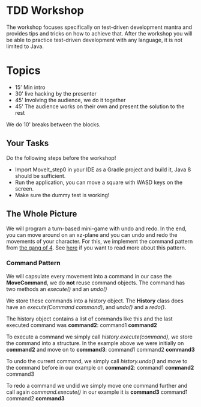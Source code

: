 # TDD Workshop
The workshop focuses specifically on test-driven development mantra and provides tips and tricks on how to achieve that. After the workshop you will be able to practice test-driven development with any language, it is not limited to Java.

# Topics
* 15' Min intro
* 30' live hacking by the presenter
* 45' Involving the audience, we do it together
* 45' The audience works on their own and present the solution to the rest

We do 10' breaks between the blocks.

## Your Tasks
Do the following steps before the workshop!

* Import MoveIt_step0 in your IDE as a Gradle project and build it, Java 8 should be sufficient.
* Run the application, you can move a square with WASD keys on the screen.
* Make sure the dummy test is working!

## The Whole Picture 
We will program a turn-based mini-game with undo and redo. In the end, you can move around on an xz-plane and you can undo and redo the movements of your character.
For this, we implement the command pattern from [the gang of 4](https://en.wikipedia.org/wiki/Design_Patterns). See [here](https://gameprogrammingpatterns.com/command.html) if you want to read more about this pattern.

### Command Pattern
We will capsulate every movement into a command in our case the **MoveCommand**, we do **not** reuse command objects.
The command has two methods an *execute()* and an *undo()*

We store these commands into a history object. The **History** class does have an *execute(Command command)*, and *undo()* and a *redo()*.

The history object contains a list of commands like this and the last executed command was **command2**:
command1 **command2**

To execute a command we simply call *history.execute(command)*, we store the command into a structure. In the example above we were initially on **command2** and move on to **command3**:
command1 command2 **command3**

To undo the current command, we simply call *history.undo()* and move to the command before in our example on **command2**:
command1 **command2** command3

To redo a command we undid we simply move one command further and call again *command.execute()* in our example it is **command3**
command1 command2 **command3**


